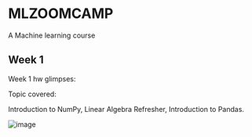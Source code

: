 # MLZOOMCAMP
A Machine learning course 
## Week 1
Week 1 hw glimpses:

Topic covered:

Introduction to NumPy,
Linear Algebra Refresher,
Introduction to Pandas.

![image](https://user-images.githubusercontent.com/84038858/132960455-289d4ede-4d43-46ca-90e8-e88baf1051f8.png)

